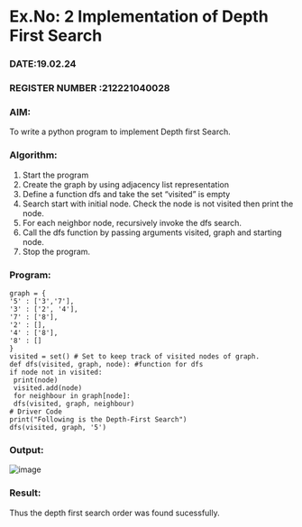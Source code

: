 # Ex.No: 2  Implementation of Depth First Search
### DATE:19.02.24                                                                          
### REGISTER NUMBER :212221040028 
### AIM: 
To write a python program to implement Depth first Search. 
### Algorithm:
1. Start the program
2. Create the graph by using adjacency list representation
3. Define a function dfs and take the set “visited” is empty 
4. Search start with initial node. Check the node is not visited then print the node.
5. For each neighbor node, recursively invoke the dfs search.
6. Call the dfs function by passing arguments visited, graph and starting node.
7. Stop the program.
### Program:
```
graph = {
'5' : ['3','7'],
'3' : ['2', '4'],
'7' : ['8'], 
'2' : [],
'4' : ['8'],
'8' : []
}
visited = set() # Set to keep track of visited nodes of graph.
def dfs(visited, graph, node): #function for dfs
if node not in visited:
 print(node)
 visited.add(node)
 for neighbour in graph[node]:
 dfs(visited, graph, neighbour)
# Driver Code
print("Following is the Depth-First Search")
dfs(visited, graph, '5')
```










### Output:
![image](https://github.com/Gopika-5/AI_Lab_2023-24/assets/147976522/483d0906-e1b7-4ae1-8343-c6a93911375c)


### Result:
Thus the depth first search order was found sucessfully.
